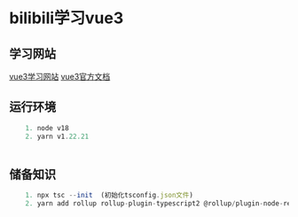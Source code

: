# bilibili学习vue3

## 学习网站

[vue3学习网站](https://www.bilibili.com/video/BV1td4y1r76e)
[vue3官方文档](https://v3.cn.vuejs.org/)

## 运行环境

```js
    1. node v18
    2. yarn v1.22.21
    
```

## 储备知识

```ts
    1. npx tsc --init  (初始化tsconfig.json文件)
    2. yarn add rollup rollup-plugin-typescript2 @rollup/plugin-node-resolve @rollup/plugin-json execa -D -W  (安装rollup相关依赖)


```
